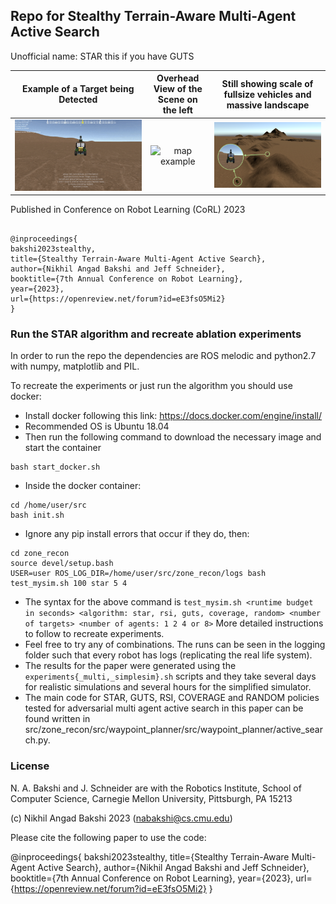 ## Repo for Stealthy Terrain-Aware Multi-Agent Active Search

Unofficial name: STAR this if you have GUTS

Example of a Target being Detected | Overhead View of the Scene on the left | Still showing scale of fullsize vehicles and massive landscape
:-------------------------:|:----------------------------:|:----------------------:
<img src="./target-detection-example.gif" alt="Target detection" width="1400"/> | <img src="./map-example.gif" alt="map example" width="1400"/> | ![desert_mountainous_with_recbot.png](./desert_mountainous_with_recbot.png)

Published in Conference on Robot Learning (CoRL) 2023

```

@inproceedings{
bakshi2023stealthy,
title={Stealthy Terrain-Aware Multi-Agent Active Search},
author={Nikhil Angad Bakshi and Jeff Schneider},
booktitle={7th Annual Conference on Robot Learning},
year={2023},
url={https://openreview.net/forum?id=eE3fsO5Mi2}
}

```

### Run the STAR algorithm and recreate ablation experiments

In order to run the repo the dependencies are ROS melodic and python2.7 with numpy, matplotlib and PIL.

To recreate the experiments or just run the algorithm you should use docker:
- Install docker following this link: https://docs.docker.com/engine/install/
- Recommended OS is Ubuntu 18.04
- Then run the following command to download the necessary image and start the container
```
bash start_docker.sh
```
- Inside the docker container:
```
cd /home/user/src
bash init.sh
```
- Ignore any pip install errors that occur if they do, then:
```
cd zone_recon
source devel/setup.bash
USER=user ROS_LOG_DIR=/home/user/src/zone_recon/logs bash test_mysim.sh 100 star 5 4
```
- The syntax for the above command is `test_mysim.sh <runtime budget in seconds> <algorithm: star, rsi, guts, coverage, random> <number of targets> <number of agents: 1 2 4 or 8>`
More detailed instructions to follow to recreate experiments.
- Feel free to try any of combinations. The runs can be seen in the logging folder such that every robot has logs (replicating the real life system).
- The results for the paper were generated using the `experiments{_multi,_simplesim}.sh` scripts and they take several days for realistic simulations and several hours for the simplified simulator.
- The main code for STAR, GUTS, RSI, COVERAGE and RANDOM policies tested for adversarial multi agent active search in this paper can be found written in src/zone_recon/src/waypoint_planner/src/waypoint_planner/active_search.py.


### License

N. A. Bakshi and J. Schneider are with the Robotics Institute, School of Computer Science, Carnegie Mellon University, Pittsburgh, PA 15213

(c) Nikhil Angad Bakshi 2023 (nabakshi@cs.cmu.edu)

Please cite the following paper to use the code:

@inproceedings{
bakshi2023stealthy,
title={Stealthy Terrain-Aware Multi-Agent Active Search},
author={Nikhil Angad Bakshi and Jeff Schneider},
booktitle={7th Annual Conference on Robot Learning},
year={2023},
url={https://openreview.net/forum?id=eE3fsO5Mi2}
}
